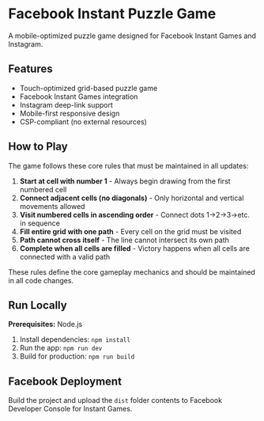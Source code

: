 # Facebook Instant Puzzle Game

A mobile-optimized puzzle game designed for Facebook Instant Games and Instagram.

## Features

- Touch-optimized grid-based puzzle game
- Facebook Instant Games integration
- Instagram deep-link support
- Mobile-first responsive design
- CSP-compliant (no external resources)

## How to Play

The game follows these core rules that must be maintained in all updates:

1. **Start at cell with number 1** - Always begin drawing from the first numbered cell
2. **Connect adjacent cells (no diagonals)** - Only horizontal and vertical movements allowed
3. **Visit numbered cells in ascending order** - Connect dots 1→2→3→etc. in sequence
4. **Fill entire grid with one path** - Every cell on the grid must be visited
5. **Path cannot cross itself** - The line cannot intersect its own path
6. **Complete when all cells are filled** - Victory happens when all cells are connected with a valid path

These rules define the core gameplay mechanics and should be maintained in all code changes.

## Run Locally

**Prerequisites:** Node.js

1. Install dependencies:
   `npm install`
2. Run the app:
   `npm run dev`
3. Build for production:
   `npm run build`

## Facebook Deployment

Build the project and upload the `dist` folder contents to Facebook Developer Console for Instant Games.
